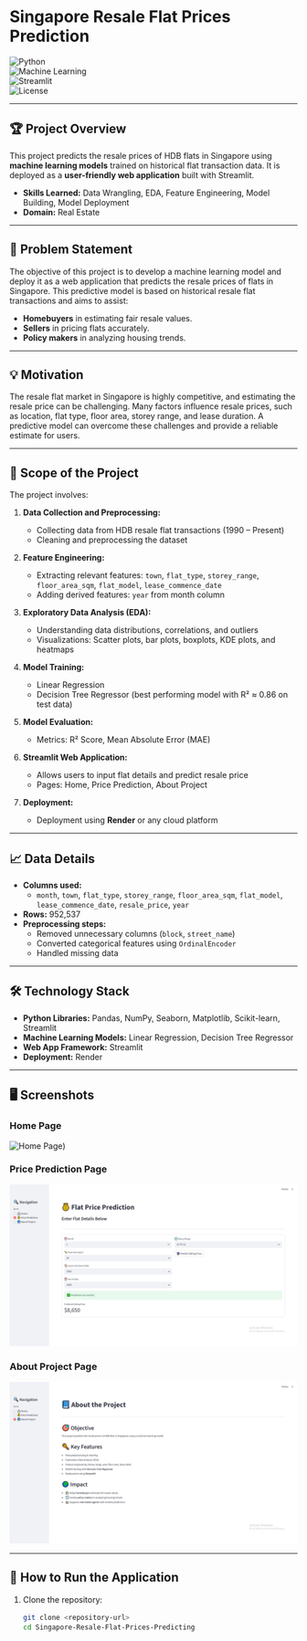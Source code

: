 # Singapore Resale Flat Prices Prediction

![Python](https://img.shields.io/badge/Python-3.9-blue?logo=python)  
![Machine Learning](https://img.shields.io/badge/Machine%20Learning-Regression-orange)  
![Streamlit](https://img.shields.io/badge/Streamlit-App-red?logo=streamlit)  
![License](https://img.shields.io/badge/License-MIT-green)  

---

## 🏆 Project Overview

This project predicts the resale prices of HDB flats in Singapore using **machine learning models** trained on historical flat transaction data. It is deployed as a **user-friendly web application** built with Streamlit.

- **Skills Learned:** Data Wrangling, EDA, Feature Engineering, Model Building, Model Deployment  
- **Domain:** Real Estate  

---

## 🎯 Problem Statement

The objective of this project is to develop a machine learning model and deploy it as a web application that predicts the resale prices of flats in Singapore. This predictive model is based on historical resale flat transactions and aims to assist:

- **Homebuyers** in estimating fair resale values.  
- **Sellers** in pricing flats accurately.  
- **Policy makers** in analyzing housing trends.  

---

## 💡 Motivation

The resale flat market in Singapore is highly competitive, and estimating the resale price can be challenging. Many factors influence resale prices, such as location, flat type, floor area, storey range, and lease duration. A predictive model can overcome these challenges and provide a reliable estimate for users.

---

## 🔬 Scope of the Project

The project involves:

1. **Data Collection and Preprocessing:**  
   - Collecting data from HDB resale flat transactions (1990 – Present)  
   - Cleaning and preprocessing the dataset  

2. **Feature Engineering:**  
   - Extracting relevant features: `town`, `flat_type`, `storey_range`, `floor_area_sqm`, `flat_model`, `lease_commence_date`  
   - Adding derived features: `year` from month column  

3. **Exploratory Data Analysis (EDA):**  
   - Understanding data distributions, correlations, and outliers  
   - Visualizations: Scatter plots, bar plots, boxplots, KDE plots, and heatmaps  

4. **Model Training:**  
   - Linear Regression  
   - Decision Tree Regressor (best performing model with R² ≈ 0.86 on test data)  

5. **Model Evaluation:**  
   - Metrics: R² Score, Mean Absolute Error (MAE)  

6. **Streamlit Web Application:**  
   - Allows users to input flat details and predict resale price  
   - Pages: Home, Price Prediction, About Project  

7. **Deployment:**  
   - Deployment using **Render** or any cloud platform  

---

## 📈 Data Details

- **Columns used:**
  - `month`, `town`, `flat_type`, `storey_range`, `floor_area_sqm`, `flat_model`, `lease_commence_date`, `resale_price`, `year`  
- **Rows:** 952,537  
- **Preprocessing steps:**
  - Removed unnecessary columns (`block`, `street_name`)  
  - Converted categorical features using `OrdinalEncoder`  
  - Handled missing data  

---

## 🛠️ Technology Stack

- **Python Libraries:** Pandas, NumPy, Seaborn, Matplotlib, Scikit-learn, Streamlit  
- **Machine Learning Models:** Linear Regression, Decision Tree Regressor  
- **Web App Framework:** Streamlit  
- **Deployment:** Render  

---

## 🖥 Screenshots

### Home Page
![Home Page](../Screenshots/Home_page.png))

### Price Prediction Page
![Price Prediction Page](Screenshots/Price_prediction.png)

### About Project Page
![About Project Page](Screenshots/About.png)

---

## 🚀 How to Run the Application

1. Clone the repository:
   ```bash
   git clone <repository-url>
   cd Singapore-Resale-Flat-Prices-Predicting

